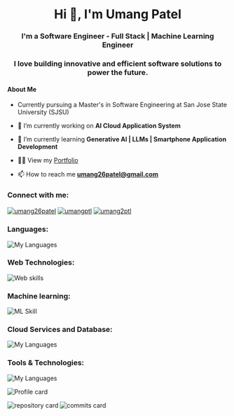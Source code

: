 
<h1 align="center">Hi 👋, I'm Umang Patel</h1>
<h3 align="center">I'm a Software Engineer - Full Stack | Machine Learning Engineer  </h3> 
<h3 align="center">I love building innovative and efficient software solutions to power the future.</h3>
<h4>About Me </h4>

-  Currently pursuing a Master's in Software Engineering at San Jose State University (SJSU)

- 🔭 I’m currently working on **AI Cloud Application System** 

- 🌱 I’m currently learning **Generative AI | LLMs | Smartphone Application Development**

- 👨‍💻 View my [Portfolio](https://umangptl.github.io/portfolio)

- 📫 How to reach me **umang26patel@gmail.com**

  <!-- - 📄 Know about my experiences [Resume](https://umangptl.github.io/portfolio/Resources/doc/PatelUmang.pdf) -->


<h3 align="left">Connect with me:</h3>
<p align="left">
<a href="https://linkedin.com/in/umangptl" target="blank"><img align="center" src="https://go-skill-icons.vercel.app/api/icons?i=linkedin&titles=true" alt="umang26patel"/></a>
<a href="https://instagram.com/umangptl" target="blank"><img align="center" src="https://go-skill-icons.vercel.app/api/icons?i=instagram&titles=true" alt="umangptl"/></a>
<a href="https://twitter.com/umang2ptl" target="blank"><img align="center" src="https://go-skill-icons.vercel.app/api/icons?i=x&titles=true" alt="umang2ptl"/></a>
</p>

<h3 align="left">Languages:</h3>

![My Languages](https://go-skill-icons.vercel.app/api/icons?i=java,py,c,cpp,clojure,scala,md&titles=true)
    
<h3 align="left">Web Technologies:</h3>

![Web skills](https://go-skill-icons.vercel.app/api/icons?i=css,html,js,flask,nodejs,vue,postman,react,spring&titles=true)
    
<h3 align="left">Machine learning:</h3>

![ML Skill](https://go-skill-icons.vercel.app/api/icons?i=tensorflow,pytorch,opencv,anaconda,sklearn&titles=true)
  
    
<h3 align="left">Cloud Services and Database:</h3>

![My Languages](https://go-skill-icons.vercel.app/api/icons?i=aws,azure,gcp,mongodb,mysql,postgres&titles=true)

<h3 align="left">Tools & Technologies:</h3>

![My Languages](https://go-skill-icons.vercel.app/api/icons?i=git,github,sublime,vscode,raspberrypi,figma,jenkins,ansible,docker,kubernetes&titles=true)

<p><img align="center" src="http://github-profile-summary-cards.vercel.app/api/cards/profile-details?username=umangptl&theme=github_dark" alt="Profile card" /></p> 
<p><img align="left" src="http://github-profile-summary-cards.vercel.app/api/cards/repos-per-language?username=umangptl&theme=github_dark&exclude={exclude}" alt="repository card" /></p>
<p><img align="rigth" src="http://github-profile-summary-cards.vercel.app/api/cards/most-commit-language?username=umangptl&theme=github_dark&exclude={exclude}" alt="commits card" /></p>

<!--
<p><img align="left" src="http://github-profile-summary-cards.vercel.app/api/cards/stats?username=umangptl&theme=github_dark&exclude={exclude}" alt="stats card" /></p>
<p><img align="rigth" src="http://github-profile-summary-cards.vercel.app/api/cards/productive-time?username=umangptl&theme=github_dark&exclude={exclude}" alt="time card" /></p> 

<p><img align="center" src="https://github-readme-streak-stats.herokuapp.com?user=umangptl&theme=dark&border_radius=5&exclude_days=Sun&card_width=700)](https://git.io/streak-stats)" alt="total streak card" /></p>

-->
